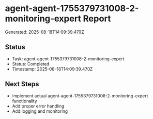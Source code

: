 # agent-agent-1755379731008-2-monitoring-expert Report

Generated: 2025-08-18T14:09:39.470Z

## Status
- Task: agent-agent-1755379731008-2-monitoring-expert
- Status: Completed
- Timestamp: 2025-08-18T14:09:39.470Z

## Next Steps
- Implement actual agent-agent-1755379731008-2-monitoring-expert functionality
- Add proper error handling
- Add logging and monitoring
